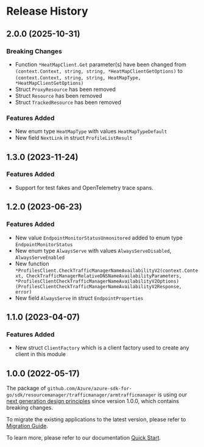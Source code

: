# Release History

## 2.0.0 (2025-10-31)
### Breaking Changes

- Function `*HeatMapClient.Get` parameter(s) have been changed from `(context.Context, string, string, *HeatMapClientGetOptions)` to `(context.Context, string, string, HeatMapType, *HeatMapClientGetOptions)`
- Struct `ProxyResource` has been removed
- Struct `Resource` has been removed
- Struct `TrackedResource` has been removed

### Features Added

- New enum type `HeatMapType` with values `HeatMapTypeDefault`
- New field `NextLink` in struct `ProfileListResult`


## 1.3.0 (2023-11-24)
### Features Added

- Support for test fakes and OpenTelemetry trace spans.


## 1.2.0 (2023-06-23)
### Features Added

- New value `EndpointMonitorStatusUnmonitored` added to enum type `EndpointMonitorStatus`
- New enum type `AlwaysServe` with values `AlwaysServeDisabled`, `AlwaysServeEnabled`
- New function `*ProfilesClient.CheckTrafficManagerNameAvailabilityV2(context.Context, CheckTrafficManagerRelativeDNSNameAvailabilityParameters, *ProfilesClientCheckTrafficManagerNameAvailabilityV2Options) (ProfilesClientCheckTrafficManagerNameAvailabilityV2Response, error)`
- New field `AlwaysServe` in struct `EndpointProperties`


## 1.1.0 (2023-04-07)
### Features Added

- New struct `ClientFactory` which is a client factory used to create any client in this module


## 1.0.0 (2022-05-17)

The package of `github.com/Azure/azure-sdk-for-go/sdk/resourcemanager/trafficmanager/armtrafficmanager` is using our [next generation design principles](https://azure.github.io/azure-sdk/general_introduction.html) since version 1.0.0, which contains breaking changes.

To migrate the existing applications to the latest version, please refer to [Migration Guide](https://aka.ms/azsdk/go/mgmt/migration).

To learn more, please refer to our documentation [Quick Start](https://aka.ms/azsdk/go/mgmt).